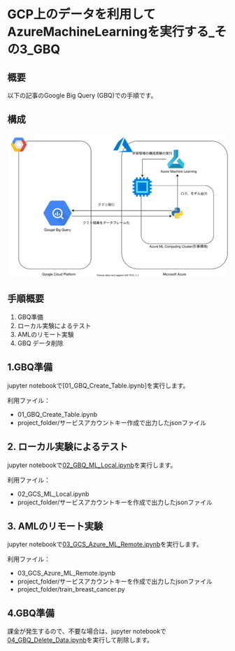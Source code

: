 # GCP上のデータを利用してAzureMachineLearningを実行する_その3_GBQ

## 概要

以下の記事のGoogle Big Query (GBQ)での手順です。

## 構成

![](../GCP上のデータを利用してAzureMachineLearningを実行する_その1_まとめ/.media/GBQAML.drawio.svg)

## 手順概要

1. GBQ準備
2. ローカル実験によるテスト
3. AMLのリモート実験
4. GBQ データ削除

## 1.GBQ準備
jupyter notebookで[01_GBQ_Create_Table.ipynb]を実行します。<br>

利用ファイル：
- 01_GBQ_Create_Table.ipynb
- project_folder/サービスアカウントキー作成で出力したjsonファイル

## 2. ローカル実験によるテスト
jupyter notebookで[02_GBQ_ML_Local.ipynb](./source/**02_GBQ_ML_Local**.ipynb)を実行します。<br>

利用ファイル：
- 02_GCS_ML_Local.ipynb
- project_folder/サービスアカウントキーを作成で出力したjsonファイル

## 3. AMLのリモート実験

jupyter notebookで[03_GCS_Azure_ML_Remote.ipynb](./source/03_GBQ_Azure_ML_Remote.ipynb)を実行します。<br>

利用ファイル：
- 03_GCS_Azure_ML_Remote.ipynb
- project_folder/サービスアカウントキーを作成で出力したjsonファイル
- project_folder/train_breast_cancer.py

## 4.GBQ準備

課金が発生するので、不要な場合は、jupyter notebookで[04_GBQ_Delete_Data.ipynb](./source/02_GCS_ML_Local.ipynb)を実行して削除します。

